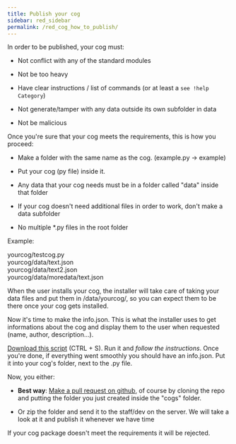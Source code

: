 ```yaml
---
title: Publish your cog
sidebar: red_sidebar
permalink: /red_cog_how_to_publish/
---
```


In order to be published, your cog must:  

 *  Not conflict with any of the standard modules  

 *  Not be too heavy

 *  Have clear instructions / list of commands (or at least a `see !help Category`)

 *  Not generate/tamper with any data outside its own subfolder in data

 *  Not be malicious

Once you're sure that your cog meets the requirements, this is how you proceed:  

 * Make a folder with the same name as the cog. (example.py -> example)

 * Put your cog (py file) inside it.

 * Any data that your cog needs must be in a folder called "data" inside that folder

 * If your cog doesn't need additional files in order to work, don't make a data subfolder

 * No multiple *.py files in the root folder 

Example:  

yourcog/testcog.py  
yourcog/data/text.json  
yourcog/data/text2.json  
yourcog/data/moredata/text.json


When the user installs your cog, the installer will take care of taking your data files and put them in /data/yourcog/, so you can expect them to be there once your cog gets installed.  

Now it's time to make the info.json. This is what the installer uses to get informations about the cog and display them to the user when requested (name, author, description...).  

[Download this script](https://gist.githubusercontent.com/Twentysix26/73a2a09238d6875b5cb7/raw/ab4d1e45e293730c358c3e441f502bb99e8f183d/info_maker.py) (CTRL + S). Run it and *follow the instructions*. Once you're done, if everything went smoothly you should have an info.json. Put it into your cog's folder, next to the .py file.  

Now, you either:  

 * **Best way**: [Make a pull request on github](https://github.com/Twentysix26/Red-Cogs), of course by cloning the repo and putting the folder you just created inside the "cogs" folder.  
 
 * Or zip the folder and send it to the staff/dev on the server. We will take a look at it and publish it whenever we have time  

If your cog package doesn't meet the requirements it will be rejected.